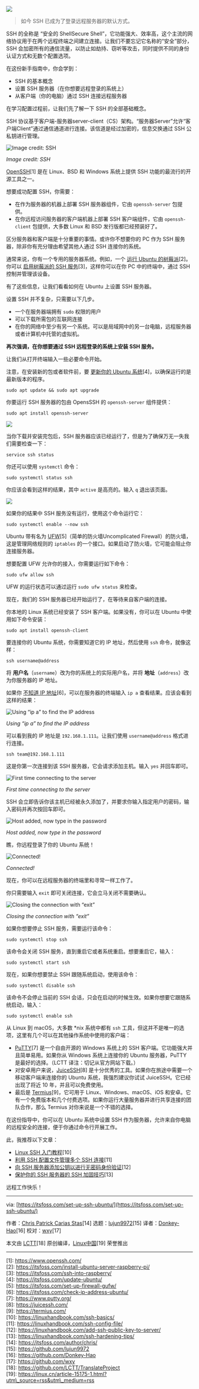![](https://img.linux.net.cn/data/attachment/album/202210/25/102118u33grazpccrvxwdf.jpg)

> 如今 SSH 已成为了登录远程服务器的默认方式。

SSH 的全称是 “安全的 ShellSecure Shell”，它功能强大、效率高，这个主流的网络协议用于在两个远程终端之间建立连接。让我们不要忘记它名称的“安全”部分，SSH 会加密所有的通信流量，以防止如劫持、窃听等攻击，同时提供不同的身份认证方式和无数个配置选项。

在这份新手指南中，你会学到：

-   SSH 的基本概念
-   设置 SSH 服务器（在你想要远程登录的系统上）
-   从客户端（你的电脑）通过 SSH 连接远程服务器

在学习配置过程前，让我们先了解一下 SSH 的全部基础概念。

SSH 协议基于客户端-服务器server-client（CS）架构。“服务器Server”允许“客户端Client”通过通信通道进行连接。该信道是经过加密的，信息交换通过 SSH 公私钥进行管理。

![Image credit: SSH](https://img.linux.net.cn/data/attachment/album/202210/25/102121zsucshrqinghb4zw.png)

_Image credit: SSH_

[OpenSSH](https://www.openssh.com/)\[1\] 是在 Linux、BSD 和 Windows 系统上提供 SSH 功能的最流行的开源工具之一。

想要成功配置 SSH，你需要：

-   在作为服务器的机器上部署 SSH 服务器组件，它由 `openssh-server` 包提供。
-   在你远程访问服务器的客户端机器上部署 SSH 客户端组件，它由 `openssh-client` 包提供，大多数 Linux 和 BSD 发行版都已经预装好了。

区分服务器和客户端是十分重要的事情。或许你不想要你的 PC 作为 SSH 服务器，除非你有充分理由希望其他人通过 SSH 连接你的系统。

通常来说，你有一个专用的服务器系统。例如，一个 [运行 Ubuntu 的树莓派](https://itsfoss.com/install-ubuntu-server-raspberry-pi/)\[2\]。你可以 [启用树莓派的 SSH 服务](https://itsfoss.com/ssh-into-raspberry/)\[3\]，这样你可以在你 PC 中的终端中，通过 SSH 控制并管理该设备。

有了这些信息，让我们看看如何在 Ubuntu 上设置 SSH 服务器。

设置 SSH 并不复杂，只需要以下几步。

-   一个在服务器端拥有 `sudo` 权限的用户
-   可以下载所需包的互联网连接
-   在你的网络中至少有另一个系统。可以是局域网中的另一台电脑，远程服务器或者计算机中托管的虚拟机。

**再次强调，在你想要通过 SSH 远程登录的系统上安装 SSH 服务。**

让我们从打开终端输入一些必要命令开始。

注意，在安装新的包或者软件前，要 [更新你的 Ubuntu 系统](https://itsfoss.com/update-ubuntu/)\[4\]，以确保运行的是最新版本的程序。

```
sudo apt update && sudo apt upgrade
```

你要运行 SSH 服务器的包由 OpensSSH 的 `openssh-server` 组件提供：

```
sudo apt install openssh-server
```

![](https://img.linux.net.cn/data/attachment/album/202210/25/102122lbaui9ua741m4o76.png)

当你下载并安装完包后，SSH 服务器应该已经运行了，但是为了确保万无一失我们需要检查一下：

```
service ssh status
```

你还可以使用 `systemctl` 命令：

```
sudo systemctl status ssh
```

你应该会看到这样的结果，其中 `active` 是高亮的。输入 `q` 退出该页面。

![](https://img.linux.net.cn/data/attachment/album/202210/25/102122pllfzy7yy5y227zl.png)

如果你的结果中 SSH 服务没有运行，使用这个命令运行它：

```
sudo systemctl enable --now ssh
```

Ubuntu 带有名为 [UFW](https://itsfoss.com/set-up-firewall-gufw/)\[5\]（简单的防火墙Uncomplicated Firewall）的防火墙，这是管理网络规则的 `iptables` 的一个接口。如果启动了防火墙，它可能会阻止你连接服务器。

想要配置 UFW 允许你的接入，你需要运行如下命令：

```
sudo ufw allow ssh
```

UFW 的运行状态可以通过运行 `sudo ufw status` 来检查。

现在，我们的 SSH 服务器已经开始运行了，在等待来自客户端的连接。

你本地的 Linux 系统已经安装了 SSH 客户端。如果没有，你可以在 Ubuntu 中使用如下命令安装：

```
sudo apt install openssh-client
```

要连接你的 Ubuntu 系统，你需要知道它的 IP 地址，然后使用 `ssh` 命令，就像这样：

```
ssh username@address
```

将 **用户名**（`username`）改为你的系统上的实际用户名，并将 **地址**（`address`）改为你服务器的 IP 地址。

如果你 [不知道 IP 地址](https://itsfoss.com/check-ip-address-ubuntu/)\[6\]，可以在服务器的终端输入 `ip a` 查看结果。应该会看到这样的结果：

![Using “ip a” to find the IP address](https://img.linux.net.cn/data/attachment/album/202210/25/102123p5vv2mmn5l94gz50.png)

_Using “ip a” to find the IP address_

可以看到我的 IP 地址是 `192.168.1.111`。让我们使用 `username@address` 格式进行连接。

```
ssh team@192.168.1.111
```

这是你第一次连接到该 SSH 服务器，它会请求添加主机。输入 `yes` 并回车即可。

![First time connecting to the server](https://img.linux.net.cn/data/attachment/album/202210/25/102124t9vwtwva6hh9p5hq.png)

_First time connecting to the server_

SSH 会立即告诉你该主机已经被永久添加了，并要求你输入指定用户的密码，输入密码并再次按回车即可。

![Host added, now type in the password](https://img.linux.net.cn/data/attachment/album/202210/25/102124xpro252y5s2j22so.png)

_Host added, now type in the password_

瞧，你远程登录了你的 Ubuntu 系统！

![Connected!](https://img.linux.net.cn/data/attachment/album/202210/25/102125x3bzyv90j333byx3.png)

_Connected!_

现在，你可以在远程服务器的终端里和寻常一样工作了。

你只需要输入 `exit` 即可关闭连接，它会立马关闭不需要确认。

![Closing the connection with “exit”](https://img.linux.net.cn/data/attachment/album/202210/25/102126oidf7mxexk0bt6bb.png)

_Closing the connection with “exit”_

如果你想要停止 SSH 服务，需要运行该命令：

```
sudo systemctl stop ssh
```

该命令会关闭 SSH 服务，直到重启它或者系统重启。想要重启它，输入：

```
sudo systemctl start ssh
```

现在，如果你想要禁止 SSH 跟随系统启动，使用该命令：

```
sudo systemctl disable ssh
```

该命令不会停止当前的 SSH 会话，只会在启动的时候生效。如果你想要它跟随系统启动，输入：

```
sudo systemctl enable ssh
```

从 Linux 到 macOS，大多数 \*nix 系统中都有 `ssh` 工具，但这并不是唯一的选项，这里有几个可以在其他操作系统中使用的客户端：

-   [PuTTY](https://www.putty.org/)\[7\] 是一个自由开源的 Windows 系统上的 SSH 客户端。它功能强大并且简单易用。如果你从 Windows 系统上连接你的 Ubuntu 服务器，PuTTY 是最好的选择。（LCTT 译注：切记从官方网站下载。）
-   对安卓用户来说，[JuiceSSH](https://juicessh.com/)\[8\] 是十分优秀的工具。如果你在旅途中需要一个移动客户端来连接你的 Ubuntu 系统，我强烈建议你试试 JuiceSSH。它已经出现了将近 10 年，并且可以免费使用。
-   最后是 [Termius](https://termius.com/)\[9\]，它可用于 Linux、Windows、macOS、iOS 和安卓。它有一个免费版本和几个付费选项。如果你运行大量服务器并进行共享连接的团队合作，那么 Termius 对你来说是一个不错的选择。

在这份指导中，你可以在 Ubuntu 系统中设置 SSH 作为服务器，允许来自你电脑的远程安全的连接，便于你通过命令行开展工作。

此，我推荐以下文章：

-   [Linux SSH 入门教程](https://linuxhandbook.com/ssh-basics/)\[10\]
-   [利用 SSH 配置文件管理多个 SSH 连接](https://linuxhandbook.com/ssh-config-file/)\[11\]
-   [向 SSH 服务器添加公钥以进行无密码身份验证](https://linuxhandbook.com/add-ssh-public-key-to-server/)\[12\]
-   [保护你的 SSH 服务器的 SSH 加固技巧](https://linuxhandbook.com/ssh-hardening-tips/)\[13\]

远程工作快乐！

___

via: [https://itsfoss.com/set-up-ssh-ubuntu/](https://itsfoss.com/set-up-ssh-ubuntu/)

作者：[Chris Patrick Carias Stas](https://itsfoss.com/author/chris/)\[14\] 选题：[lujun9972](https://github.com/lujun9972)\[15\] 译者：[Donkey-Hao](https://github.com/Donkey-Hao)\[16\] 校对：[wxy](https://github.com/wxy)\[17\]

本文由 [LCTT](https://github.com/LCTT/TranslateProject)\[18\] 原创编译，[Linux中国](https://linux.cn/article-15175-1.html?utm_source=rss&utm_medium=rss)\[19\] 荣誉推出

___

\[1\]: https://www.openssh.com/  
\[2\]: https://itsfoss.com/install-ubuntu-server-raspberry-pi/  
\[3\]: https://itsfoss.com/ssh-into-raspberry/  
\[4\]: https://itsfoss.com/update-ubuntu/  
\[5\]: https://itsfoss.com/set-up-firewall-gufw/  
\[6\]: https://itsfoss.com/check-ip-address-ubuntu/  
\[7\]: https://www.putty.org/  
\[8\]: https://juicessh.com/  
\[9\]: https://termius.com/  
\[10\]: https://linuxhandbook.com/ssh-basics/  
\[11\]: https://linuxhandbook.com/ssh-config-file/  
\[12\]: https://linuxhandbook.com/add-ssh-public-key-to-server/  
\[13\]: https://linuxhandbook.com/ssh-hardening-tips/  
\[14\]: https://itsfoss.com/author/chris/  
\[15\]: https://github.com/lujun9972  
\[16\]: https://github.com/Donkey-Hao  
\[17\]: https://github.com/wxy  
\[18\]: https://github.com/LCTT/TranslateProject  
\[19\]: https://linux.cn/article-15175-1.html?utm\_source=rss&utm\_medium=rss